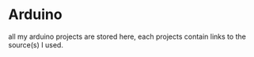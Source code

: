# Arduino
all my arduino projects are stored here, each projects contain links to the source(s) I used.
